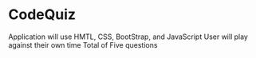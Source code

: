 # CodeQuiz
Application will use HMTL, CSS, BootStrap, and JavaScript
User will play against their own time Total of Five questions

